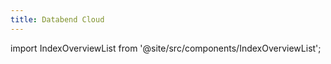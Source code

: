```yaml
---
title: Databend Cloud
---
```


import IndexOverviewList from '@site/src/components/IndexOverviewList';

<IndexOverviewList />

